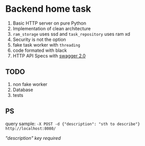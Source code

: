 # Backend home task
1) Basic HTTP server on pure Python
2) Implementation of clean architecture
3) `ram_storage` uses ssd and `task_repository` uses ram xd
4) Security is not the option
5) fake task worker with `threading`
6) code formated with black
7) HTTP API Specs with
[swagger 2.0](doc/swagger.yaml)

## TODO
1) non fake worker
2) Database
3) tests

## PS
query sample: `-X POST -d {"description": "sth to describe"} http://localhost:8080/`

_"description" key required_ 

